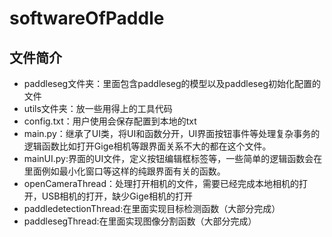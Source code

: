 # softwareOfPaddle
## 文件简介
- paddleseg文件夹：里面包含paddleseg的模型以及paddleseg初始化配置的文件
- utils文件夹：放一些用得上的工具代码
- config.txt：用户使用会保存配置到本地的txt
- main.py：继承了UI类，将UI和函数分开，UI界面按钮事件等处理复杂事务的逻辑函数比如打开Gige相机等跟界面关系不大的都在这个文件。
- mainUI.py:界面的UI文件，定义按钮编辑框标签等，一些简单的逻辑函数会在里面例如最小化窗口等这样的纯跟界面有关的函数。
- openCameraThread：处理打开相机的文件，需要已经完成本地相机的打开，USB相机的打开，缺少Gige相机的打开
- paddledetectionThread:在里面实现目标检测函数（大部分完成）
- paddlesegThread:在里面实现图像分割函数（大部分完成）